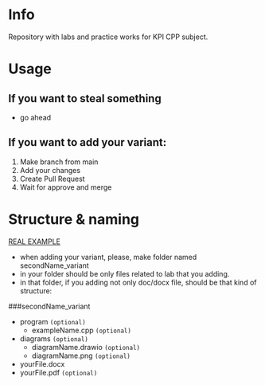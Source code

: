 # Info 
Repository with labs and practice works for KPI CPP subject. 
# Usage 
## If you want to steal something
 - go ahead
## If you want to add your variant: 
 1. Make branch from main 
 2. Add your changes 
 3. Create Pull Request 
 4. Wait for approve and merge 
# Structure & naming
[REAL EXAMPLE](https://github.com/Ak1yamaKiyoshi/course-kpi-cpp/tree/main/src/lab_1/kolosov_10)
- when adding your variant, please, make folder named 
 secondName_variant
- in your folder should be only files related to lab that you adding. 
- in that folder, if you adding not only doc/docx file, should be that  kind of structure: 

###secondName_variant
- program `(optional)`
  - exampleName.cpp `(optional)`
- diagrams `(optional)`
  - diagramName.drawio  `(optional)`
  - diagramName.png `(optional)`
- yourFile.docx
- yourFile.pdf `(optional) `